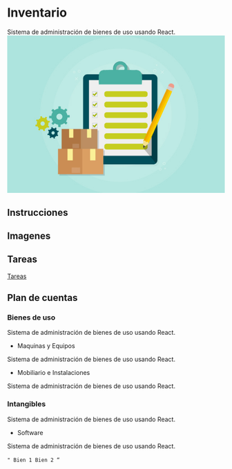 # Inventario
Sistema de administración de bienes de uso usando React.
![Logo](https://raw.githubusercontent.com/belen15/Inventario/master/Logo.jpg)
## Instrucciones 

## Imagenes

## Tareas
[Tareas](https://raw.githubusercontent.com/belen15/Inventario/master/Tareas.md)

## Plan de cuentas

### Bienes de uso
Sistema de administración de bienes de uso usando React.
* Maquinas y Equipos

Sistema de administración de bienes de uso usando React.
* Mobiliario e Instalaciones

Sistema de administración de bienes de uso usando React.
### Intangibles
Sistema de administración de bienes de uso usando React.
* Software

Sistema de administración de bienes de uso usando React.

`"
Bien 1
Bien 2
“ `